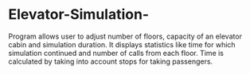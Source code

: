 # Elevator-Simulation-
Program allows user to adjust number of floors, capacity of an elevator cabin and simulation duration. It displays statistics like time for which simulation continued and number of calls from each floor.
Time is calculated by taking into account stops for taking passengers.
